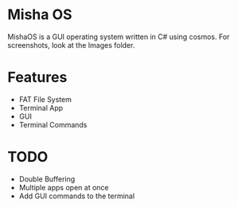 # Misha OS
MishaOS is a GUI operating system written in C# using cosmos.
For screenshots, look at the Images folder.

# Features
- FAT File System
- Terminal App
- GUI
- Terminal Commands

# TODO
 - Double Buffering
 - Multiple apps open at once
 - Add GUI commands to the terminal
